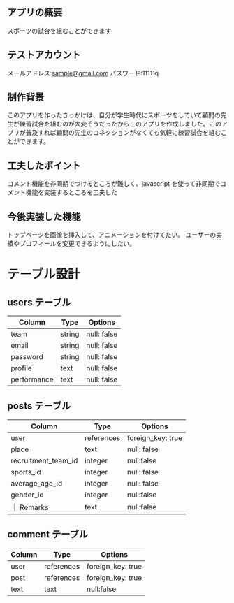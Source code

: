 ## アプリの概要

スポーツの試合を組むことができます

## テストアカウント

メールアドレス:sample@gmail.com
パスワード:11111q

## 制作背景

このアプリを作ったきっかけは、自分が学生時代にスポーツをしていて顧問の先生が練習試合を組むのが大変そうだったからこのアプリを作成しました。このアプリが普及すれば顧問の先生のコネクションがなくても気軽に練習試合を組むことができます。

## 工夫したポイント

コメント機能を非同期でつけるところが難しく、javascript を使って非同期でコメント機能を実装するところを工夫した

## 今後実装した機能

トップページを画像を挿入して、アニメーションを付けてたい。
ユーザーの実績やプロフィールを変更できるようにしたい。

# テーブル設計

## users テーブル

| Column      | Type   | Options     |
| ----------- | ------ | ----------- |
| team        | string | null: false |
| email       | string | null: false |
| password    | string | null: false |
| profile     | text   | null: false |
| performance | text   | null: false |

## posts テーブル

| Column              | Type       | Options           |
| ------------------- | ---------- | ----------------- |
| user                | references | foreign_key: true |
| place               | text       | null: false       |
| recruitment_team_id | integer    | null:false        |
| sports_id           | integer    | null: false       |
| average_age_id      | integer    | null: false       |
| gender_id           | integer    | null:false        |
| ｜ Remarks          | text       | null:false        |

## comment テーブル

| Column | Type       | Options           |
| ------ | ---------- | ----------------- |
| user   | references | foreign_key: true |
| post   | references | foreign_key: true |
| text   | text       | null:false        |
